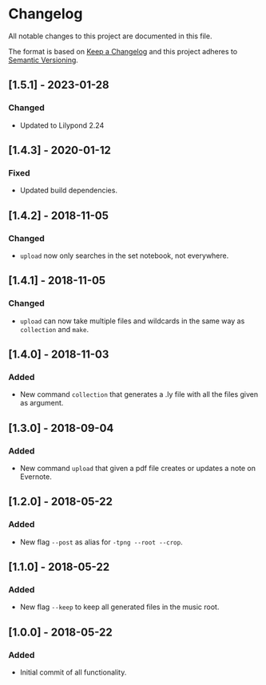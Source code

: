 <!-- markdownlint-disable MD022 MD024 MD032 -->

# Changelog
All notable changes to this project are documented in this file.

The format is based on [Keep a Changelog](http://keepachangelog.com/en/1.0.0/)
and this project adheres to [Semantic Versioning](http://semver.org/spec/v2.0.0.html).

## [1.5.1] - 2023-01-28
### Changed
- Updated to Lilypond 2.24

## [1.4.3] - 2020-01-12
### Fixed
- Updated build dependencies.

## [1.4.2] - 2018-11-05
### Changed
- `upload` now only searches in the set notebook, not everywhere.

## [1.4.1] - 2018-11-05
### Changed
- `upload` can now take multiple files and wildcards in the same way as `collection` and `make`.

## [1.4.0] - 2018-11-03
### Added
- New command `collection` that generates a .ly file with all the files given as argument.

## [1.3.0] - 2018-09-04
### Added
- New command `upload` that given a pdf file creates or updates a note on Evernote.

## [1.2.0] - 2018-05-22
### Added
- New flag `--post` as alias for `-tpng --root --crop`.

## [1.1.0] - 2018-05-22
### Added
- New flag `--keep` to keep all generated files in the music root.

## [1.0.0] - 2018-05-22
### Added
- Initial commit of all functionality.
